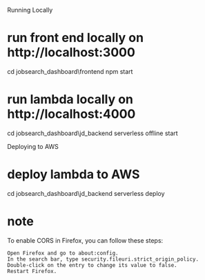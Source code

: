 Running Locally

# run front end locally on http://localhost:3000

cd jobsearch_dashboard\frontend
npm start

# run lambda locally on http://localhost:4000

cd jobsearch_dashboard\jd_backend
serverless offline start

Deploying to AWS

# deploy lambda to AWS

cd jobsearch_dashboard\jd_backend
serverless deploy

# note

To enable CORS in Firefox, you can follow these steps:

    Open Firefox and go to about:config.
    In the search bar, type security.fileuri.strict_origin_policy.
    Double-click on the entry to change its value to false.
    Restart Firefox.
